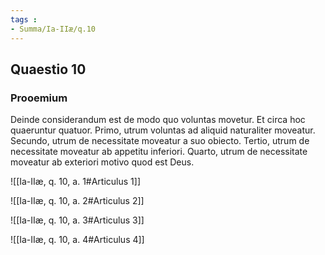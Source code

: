 ```yaml
---
tags : 
- Summa/Ia-IIæ/q.10
---
```


## Quaestio 10

### Prooemium

Deinde considerandum est de modo quo voluntas movetur. Et circa hoc quaeruntur quatuor. Primo, utrum voluntas ad aliquid naturaliter moveatur. Secundo, utrum de necessitate moveatur a suo obiecto. Tertio, utrum de necessitate moveatur ab appetitu inferiori. Quarto, utrum de necessitate moveatur ab exteriori motivo quod est Deus.

![[Ia-IIæ, q. 10, a. 1#Articulus 1]]

![[Ia-IIæ, q. 10, a. 2#Articulus 2]]

![[Ia-IIæ, q. 10, a. 3#Articulus 3]]

![[Ia-IIæ, q. 10, a. 4#Articulus 4]]

